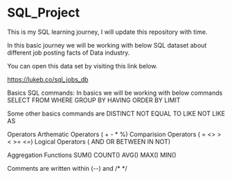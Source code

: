 # SQL_Project
This is my SQL learning journey, I will update this repository with time.

In this basic journey we will be working with below SQL dataset about different job posting facts of Data industry.

You can open this data set by visiting this link below.

https://lukeb.co/sql_jobs_db

Basics SQL commands:
In basics we will be working with below commands
SELECT
FROM
WHERE
GROUP BY
HAVING
ORDER BY
LIMIT

Some other basics commands are 
DISTINCT
NOT EQUAL TO
LIKE
NOT LIKE
AS

Operators
Arthematic Operators ( + - * %)
Comparision Operators (  = <> > < >= <=)
Logical Operators ( AND OR BETWEEN IN NOT)

Aggregation Functions
SUM()
COUNT()
AVG()
MAX()
MIN()

Comments are written within (--) and /* */
